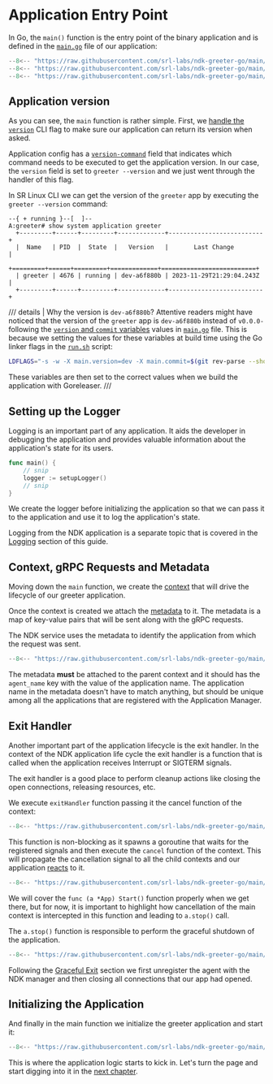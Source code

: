 # Application Entry Point

In Go, the `main()` function is the entry point of the binary application and is defined in the [`main.go`][main-go] file of our application:

```{.go linenums="1"}
--8<-- "https://raw.githubusercontent.com/srl-labs/ndk-greeter-go/main/main.go:pkg-main"
--8<-- "https://raw.githubusercontent.com/srl-labs/ndk-greeter-go/main/main.go:pkg-main-vars"
--8<-- "https://raw.githubusercontent.com/srl-labs/ndk-greeter-go/main/main.go:main"
```

## Application version

As you can see, the `main` function is rather simple. First, we [handle the `version`](#__codelineno-0-9:16) CLI flag to make sure our application can return its version when asked.

Application config has a [`version-command`](index.md#__codelineno-7-4) field that indicates which command needs to be executed to get the application version. In our case, the `version` field is set to `greeter --version` and we just went through the handler of this flag.

In SR Linux CLI we can get the version of the `greeter` app by executing the `greeter --version` command:

```srl
--{ + running }--[  ]--
A:greeter# show system application greeter
  +---------+------+---------+-------------+--------------------------+
  |  Name   | PID  |  State  |   Version   |       Last Change        |
  +=========+======+=========+=============+==========================+
  | greeter | 4676 | running | dev-a6f880b | 2023-11-29T21:29:04.243Z |
  +---------+------+---------+-------------+--------------------------+
```

/// details | Why the version is `dev-a6f880b`?
Attentive readers might have noticed that the version of the `greeter` app is `dev-a6f880b` instead of `v0.0.0-` following the [`version` and `commit` variables](#__codelineno-8-3:6) values in [`main.go`][main-go] file. This is because we setting the values for these variables at build time using the Go linker flags in the [`run.sh`][runsh] script:

```bash
LDFLAGS="-s -w -X main.version=dev -X main.commit=$(git rev-parse --short HEAD)"
```

These variables are then set to the correct values when we build the application with Goreleaser.
///

## Setting up the Logger

Logging is an important part of any application. It aids the developer in debugging the application and provides valuable information about the application's state for its users.

```go
func main() {
    // snip
    logger := setupLogger()
    // snip
}
```

We create the logger before initializing the application so that we can pass it to the application and use it to log the application's state.

Logging from the NDK application is a separate topic that is covered in the [Logging](logging.md) section of this guide.

## Context, gRPC Requests and Metadata

Moving down the `main` function, we create the [context](https://www.ardanlabs.com/blog/2019/09/context-package-semantics-in-go.html) that will drive the lifecycle of our greeter application.

Once the context is created we attach the [metadata](https://grpc.io/docs/guides/metadata/) to it. The metadata is a map of key-value pairs that will be sent along with the gRPC requests.

The NDK service uses the metadata to identify the application from which the request was sent.

```go
--8<-- "https://raw.githubusercontent.com/srl-labs/ndk-greeter-go/main/main.go:metadata"
```

The metadata **must** be attached to the parent context and it should has the `agent_name` key with the value of the application name. The application name in the metadata doesn't have to match anything, but should be unique among all the applications that are registered with the Application Manager.

## Exit Handler

Another important part of the application lifecycle is the exit handler. In the context of the NDK application life cycle the exit handler is a function that is called when the application receives Interrupt or SIGTERM signals.

The exit handler is a good place to perform cleanup actions like closing the open connections, releasing resources, etc.

We execute `exitHandler` function passing it the cancel function of the context:

```go linenums="1"
--8<-- "https://raw.githubusercontent.com/srl-labs/ndk-greeter-go/main/main.go:exit-handler"
```

This function is non-blocking as it spawns a goroutine that waits for the registered signals and then execute the `cancel` function of the context. This will propagate the cancellation signal to all the child contexts and our application [reacts](#__codelineno-6-13:15) to it.

```go linenums="1" hl_lines="19-21" title="greeter/app.go"
--8<-- "https://raw.githubusercontent.com/srl-labs/ndk-greeter-go/main/greeter/app.go:app-start"
```

We will cover the `func (a *App) Start()` function properly when we get there, but for now, it is important to highlight how cancellation of the main context is intercepted in this function and leading to `a.stop()` call.

The `a.stop()` function is responsible to perform the graceful shutdown of the application.

```go linenums="1" title="greeter/app.go"
--8<-- "https://raw.githubusercontent.com/srl-labs/ndk-greeter-go/main/greeter/app.go:app-stop"
```

Following the [Graceful Exit](../../operations.md#exiting-gracefully) section we first unregister the agent with the NDK manager and then closing all connections that our app had opened.

## Initializing the Application

And finally in the main function we initialize the greeter application and start it:

```go title="main.go"
--8<-- "https://raw.githubusercontent.com/srl-labs/ndk-greeter-go/main/main.go:main-init-app"
```

This is where the application logic starts to kick in. Let's turn the page and start digging into it in the [next chapter](app-instance.md).

[greeter-go-repo]: https://github.com/srl-labs/ndk-greeter-go
[runsh]: https://github.com/srl-labs/ndk-greeter-go/blob/main/run.sh
[greeter-yml]: https://github.com/srl-labs/ndk-greeter-go/blob/main/greeter.yml
[main-go]: https://github.com/srl-labs/ndk-greeter-go/blob/main/main.go
[ndk_proto_repo]: https://github.com/nokia/srlinux-ndk-protobufs
[ndk_go_bindings]: https://github.com/nokia/srlinux-ndk-go
[go_package_repo]: https://pkg.go.dev/github.com/nokia/srlinux-ndk-go@v0.1.0/ndk
[cfg_svc_doc]: https://rawcdn.githack.com/nokia/srlinux-ndk-protobufs/v0.2.0/doc/index.html#ndk%2fconfig_service.proto
